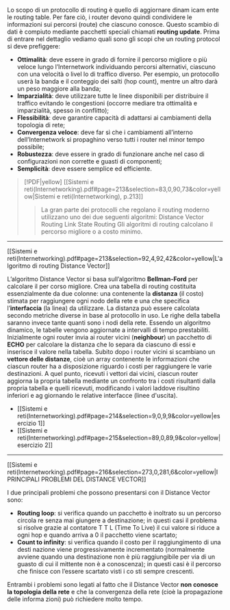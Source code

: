 Lo scopo di un protocollo di routing è quello di aggiornare dinam icam ente le routing table. Per fare ciò, i router devono quindi condividere le informazioni sui percorsi (route) che ciascuno conosce. Questo scambio di dati è compiuto mediante pacchetti speciali chiamati **routing update**. Prima di entrare nel dettaglio vediamo quali sono gli scopi che un routing protocol si deve prefiggere:
- **Ottimalità**: deve essere in grado di fornire il percorso migliore o più veloce lungo l’Internetwork individuando percorsi alternativi, ciascuno con una velocità o livel lo di traffico diverso. Per esempio, un protocollo userà la banda e il conteggio dei salti (hop count), mentre un altro darà un peso maggiore alla banda;
- **Imparzialità**: deve utilizzare tutte le linee disponibili per distribuire il traffico evitando le congestioni (occorre mediare tra ottimalità e imparzialità, spesso in conflitto);
- **Flessibilità**: deve garantire capacità di adattarsi ai cambiamenti della topologia di rete;
- **Convergenza veloce**: deve far sì che i cambiamenti all’interno dell’Internetwork si propaghino verso tutti i router nel minor tempo possibile;
- **Robustezza**: deve essere in grado di funzionare anche nel caso di configurazioni non corrette e guasti di componenti;
- **Semplicità**: deve essere semplice ed efficiente.

> [!PDF|yellow] [[Sistemi e reti(Internetworking).pdf#page=213&selection=83,0,90,73&color=yellow|Sistemi e reti(Internetworking), p.213]]
> > La gran parte dei protocolli che regolano il routing moderno utilizzano uno dei due seguenti algoritmi: Distance Vector Routing 
> > Link State Routing
> > Gli algoritmi di routing calcolano il percorso migliore o a costo minimo.
> > 
> 

---
[[Sistemi e reti(Internetworking).pdf#page=213&selection=92,4,92,42&color=yellow|L'algoritmo di routing Distance Vector]]

L’algoritmo Distance Vector si basa sull’algoritmo **Bellman-Ford** per calcolare il per corso migliore. Crea una tabella di routing costituita essenzialmente da due colonne: una contenente la **distanza** (il costo) stimata per raggiungere ogni nodo della rete e una che specifica l’**interfaccia** (la linea) da utilizzare. La distanza può essere calcolata secondo metriche diverse in base al protocollo in uso. Le righe della tabella saranno invece tante quanti sono i nodi della rete. Essendo un algoritmo dinamico, le tabelle vengono aggiornate a intervalli di tempo prestabiliti. Inizialmente ogni router invia ai router vicini (**neighbour**) un pacchetto di **ECHO** per calcolare la distanza che lo separa da ciascuno di essi e inserisce il valore nella tabella. Subito dopo i router vicini si scambiano un **vettore delle distanze**, cioè un array contenente le informazioni che ciascun router ha a disposizione riguardo i costi per raggiungere le varie destinazioni. A quel punto, ricevuti i vettori dai vicini, ciascun router aggiorna la propria tabella mediante un confronto tra i costi risultanti dalla
propria tabella e quelli ricevuti, modificando i valori laddove risultino inferiori e ag giornando le relative interfacce (linee d'uscita).
- [[Sistemi e reti(Internetworking).pdf#page=214&selection=9,0,9,9&color=yellow|esercizio 1]]
- [[Sistemi e reti(Internetworking).pdf#page=215&selection=89,0,89,9&color=yellow|esercizio 2]]
---
[[Sistemi e reti(Internetworking).pdf#page=216&selection=273,0,281,6&color=yellow|I PRINCIPALI PROBLEMI DEL DISTANCE VECTOR]]

I due principali problemi che possono presentarsi con il Distance Vector sono:
- **Routing loop**: si verifica quando un pacchetto è inoltrato su un percorso circola re senza mai giungere a destinazione; in questi casi il problema si risolve grazie al contatore T T L (Time To Live) il cui valore si riduce a ogni hop e quando arriva a 0 il pacchetto viene scartato;
- **Count to infinity**: si verifica quando il costo per il raggiungimento di una desti nazione viene progressivamente incrementato (normalmente avviene quando una destinazione non è più raggiungibile per via di un guasto di cui il mittente non è a conoscenza); in questi casi è il percorso che finisce con l’essere scartato visti i co sti sempre crescenti.

Entrambi i problemi sono legati al fatto che il Distance Vector **non conosce la topologia della rete** e che la convergenza della rete (cioè la propagazione delle informa zioni) può richiedere molto tempo.

